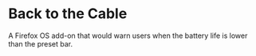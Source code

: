 # Back to the Cable
A Firefox OS add-on that would warn users when the battery life is lower than the preset bar.
